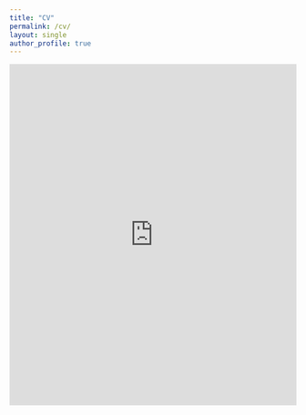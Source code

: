```yaml
---
title: "CV"
permalink: /cv/
layout: single
author_profile: true
---
```


<style>
body {
  background-image: url('/assets/images/far 2.jpg');
  background-size: cover;
  background-repeat: no-repeat;
  background-attachment: fixed;
}
</style>

<iframe src="https://drive.google.com/file/d/1RT_GxxZ_R2_jqaXhmoPIBQuypA36qiq1/preview" width="100%" height="600px" style="border:none;"></iframe>
